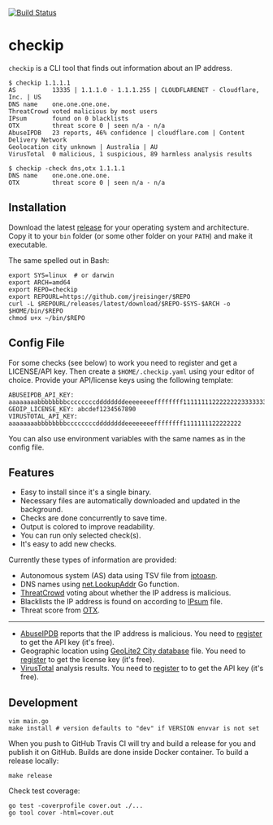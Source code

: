 [![Build Status](https://travis-ci.org/jreisinger/checkip.svg?branch=master)](https://travis-ci.org/jreisinger/checkip)

# checkip

`checkip` is a CLI tool that finds out information about an IP address.

```
$ checkip 1.1.1.1
AS          13335 | 1.1.1.0 - 1.1.1.255 | CLOUDFLARENET - Cloudflare, Inc. | US
DNS name    one.one.one.one.
ThreatCrowd voted malicious by most users
IPsum       found on 0 blacklists
OTX         threat score 0 | seen n/a - n/a
AbuseIPDB   23 reports, 46% confidence | cloudflare.com | Content Delivery Network
Geolocation city unknown | Australia | AU
VirusTotal  0 malicious, 1 suspicious, 89 harmless analysis results

$ checkip -check dns,otx 1.1.1.1
DNS name    one.one.one.one.
OTX         threat score 0 | seen n/a - n/a
```
## Installation

Download the latest [release](https://github.com/jreisinger/checkip/releases)
for your operating system and architecture. Copy it to your `bin` folder (or
some other folder on your `PATH`) and make it executable.

The same spelled out in Bash:

```
export SYS=linux  # or darwin
export ARCH=amd64
export REPO=checkip
export REPOURL=https://github.com/jreisinger/$REPO
curl -L $REPOURL/releases/latest/download/$REPO-$SYS-$ARCH -o $HOME/bin/$REPO
chmod u+x ~/bin/$REPO
```

## Config File

For some checks (see below) to work you need to register and get a
LICENSE/API key. Then create a `$HOME/.checkip.yaml` using your editor of
choice. Provide your API/license keys using the following template:

```
ABUSEIPDB_API_KEY: aaaaaaaabbbbbbbbccccccccddddddddeeeeeeeeffffffff11111111222222223333333344444444
GEOIP_LICENSE_KEY: abcdef1234567890
VIRUSTOTAL_API_KEY: aaaaaaaabbbbbbbbccccccccddddddddeeeeeeeeffffffff1111111122222222
```

You can also use environment variables with the same names as in the config file.

## Features

* Easy to install since it's a single binary.
* Necessary files are automatically downloaded and updated in the background.
* Checks are done concurrently to save time.
* Output is colored to improve readability.
* You can run only selected check(s).
* It's easy to add new checks.

Currently these types of information are provided:

* Autonomous system (AS) data using TSV file from [iptoasn](https://iptoasn.com/).
* DNS names using [net.LookupAddr](https://golang.org/pkg/net/#LookupAddr) Go function.
* [ThreatCrowd](https://www.threatcrowd.org/) voting about whether the IP address is malicious.
* Blacklists the IP address is found on according to [IPsum](https://github.com/stamparm/ipsum) file.
* Threat score from [OTX](https://otx.alienvault.com/).
---
* [AbuseIPDB](https://www.abuseipdb.com) reports that the IP address is malicious. You need to [register](https://www.abuseipdb.com/register?plan=free) to get the API key (it's free).
* Geographic location using [GeoLite2 City database](https://dev.maxmind.com/geoip/geoip2/geolite2/) file. You need to [register](https://dev.maxmind.com/geoip/geoip2/geolite2/#Download_Access) to get the license key (it's free).
* [VirusTotal](https://developers.virustotal.com/v3.0/reference#ip-object) analysis results. You need to [register](https://www.virustotal.com/gui/join-us) to to get the API key (it's free).

## Development

```
vim main.go
make install # version defaults to "dev" if VERSION envvar is not set
```

When you push to GitHub Travis CI will try and build a release for you and
publish it on GitHub. Builds are done inside Docker container. To build a
release locally:

```
make release
```

Check test coverage:

```
go test -coverprofile cover.out ./...
go tool cover -html=cover.out
```
